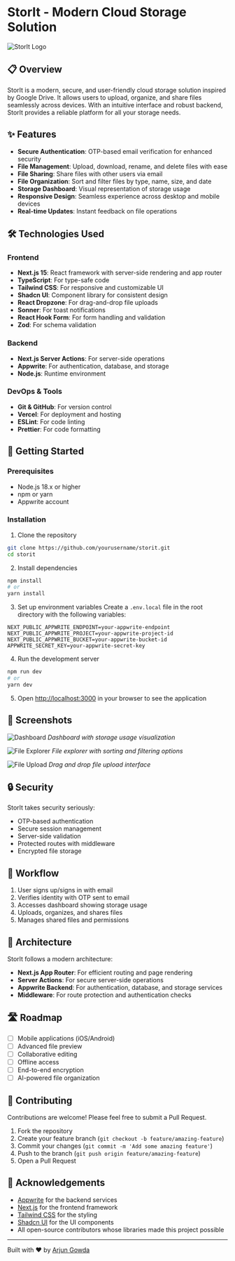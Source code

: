 # StorIt - Modern Cloud Storage Solution

![StorIt Logo](https://your-logo-url-here.com/logo.png)

## 📋 Overview

StorIt is a modern, secure, and user-friendly cloud storage solution inspired by Google Drive. It allows users to upload, organize, and share files seamlessly across devices. With an intuitive interface and robust backend, StorIt provides a reliable platform for all your storage needs.

## ✨ Features

- **Secure Authentication**: OTP-based email verification for enhanced security
- **File Management**: Upload, download, rename, and delete files with ease
- **File Sharing**: Share files with other users via email
- **File Organization**: Sort and filter files by type, name, size, and date
- **Storage Dashboard**: Visual representation of storage usage
- **Responsive Design**: Seamless experience across desktop and mobile devices
- **Real-time Updates**: Instant feedback on file operations

## 🛠️ Technologies Used

### Frontend

- **Next.js 15**: React framework with server-side rendering and app router
- **TypeScript**: For type-safe code
- **Tailwind CSS**: For responsive and customizable UI
- **Shadcn UI**: Component library for consistent design
- **React Dropzone**: For drag-and-drop file uploads
- **Sonner**: For toast notifications
- **React Hook Form**: For form handling and validation
- **Zod**: For schema validation

### Backend

- **Next.js Server Actions**: For server-side operations
- **Appwrite**: For authentication, database, and storage
- **Node.js**: Runtime environment

### DevOps & Tools

- **Git & GitHub**: For version control
- **Vercel**: For deployment and hosting
- **ESLint**: For code linting
- **Prettier**: For code formatting

## 🚀 Getting Started

### Prerequisites

- Node.js 18.x or higher
- npm or yarn
- Appwrite account

### Installation

1. Clone the repository

```bash
git clone https://github.com/yourusername/storit.git
cd storit
```

2. Install dependencies

```bash
npm install
# or
yarn install
```

3. Set up environment variables
   Create a `.env.local` file in the root directory with the following variables:

```
NEXT_PUBLIC_APPWRITE_ENDPOINT=your-appwrite-endpoint
NEXT_PUBLIC_APPWRITE_PROJECT=your-appwrite-project-id
NEXT_PUBLIC_APPWRITE_BUCKET=your-appwrite-bucket-id
APPWRITE_SECRET_KEY=your-appwrite-secret-key
```

4. Run the development server

```bash
npm run dev
# or
yarn dev
```

5. Open [http://localhost:3000](http://localhost:3000) in your browser to see the application

## 📱 Screenshots

![Dashboard](https://your-screenshot-url-here.com/dashboard.png)
_Dashboard with storage usage visualization_

![File Explorer](https://your-screenshot-url-here.com/file-explorer.png)
_File explorer with sorting and filtering options_

![File Upload](https://your-screenshot-url-here.com/file-upload.png)
_Drag and drop file upload interface_

## 🔒 Security

StorIt takes security seriously:

- OTP-based authentication
- Secure session management
- Server-side validation
- Protected routes with middleware
- Encrypted file storage

## 🔄 Workflow

1. User signs up/signs in with email
2. Verifies identity with OTP sent to email
3. Accesses dashboard showing storage usage
4. Uploads, organizes, and shares files
5. Manages shared files and permissions

## 🧠 Architecture

StorIt follows a modern architecture:

- **Next.js App Router**: For efficient routing and page rendering
- **Server Actions**: For secure server-side operations
- **Appwrite Backend**: For authentication, database, and storage services
- **Middleware**: For route protection and authentication checks

## 🛣️ Roadmap

- [ ] Mobile applications (iOS/Android)
- [ ] Advanced file preview
- [ ] Collaborative editing
- [ ] Offline access
- [ ] End-to-end encryption
- [ ] AI-powered file organization

## 👥 Contributing

Contributions are welcome! Please feel free to submit a Pull Request.

1. Fork the repository
2. Create your feature branch (`git checkout -b feature/amazing-feature`)
3. Commit your changes (`git commit -m 'Add some amazing feature'`)
4. Push to the branch (`git push origin feature/amazing-feature`)
5. Open a Pull Request

## 🙏 Acknowledgements

- [Appwrite](https://appwrite.io/) for the backend services
- [Next.js](https://nextjs.org/) for the frontend framework
- [Tailwind CSS](https://tailwindcss.com/) for the styling
- [Shadcn UI](https://ui.shadcn.com/) for the UI components
- All open-source contributors whose libraries made this project possible

---

Built with ❤️ by [Arjun Gowda](https://github.com/Arjun-1807)
